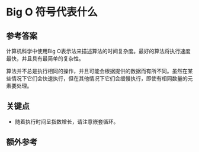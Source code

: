 # Big O 符号代表什么

## 参考答案

计算机科学中使用Big O表示法来描述算法的时间复杂度。最好的算法将执行速度最快，并且具有最简单的复杂性。

算法并不总是执行相同的操作，并且可能会根据提供的数据而有所不同。虽然在某些情况下它们会快速执行，但在其他情况下它们会缓慢执行，即使有相同数量的元素要处理。

## 关键点

* 随着执行时间呈指数增长，请注意嵌套循环。

## 额外参考

<!-- tags: (javascript) -->
